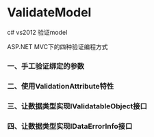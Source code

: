 # ValidateModel

c# vs2012 验证model

ASP.NET MVC下的四种验证编程方式

### 一、手工验证绑定的参数
### 二、使用ValidationAttribute特性
### 三、让数据类型实现IValidatableObject接口
### 四、让数据类型实现IDataErrorInfo接口

